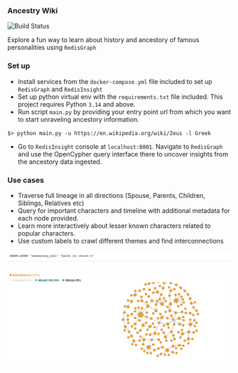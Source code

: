 ### Ancestry Wiki 

![Build Status](https://github.com/keshy/ancestry_wiki/actions/workflows/main.yml/badge.svg)

Explore a fun way to learn about history and ancestory of famous personalities using `RedisGraph`

### Set up

- Install services from the `docker-compose.yml` file included to set up `RedisGraph` and `RedisInsight` 
- Set up python virtual env with the `requirements.txt` file included. This project requires Python `3.14` and above.
- Run script `main.py` by providing your entry point url from which you want to start unraveling ancestory information.
```commandline
$> python main.py -u https://en.wikipedia.org/wiki/Zeus -l Greek 
```
- Go to `RedisInsight` console at `localhost:8001`. Navigate to `RedisGraph` and use the OpenCypher query interface there to uncover insights from the ancestory data ingested. 

### Use cases

- Traverse full lineage in all directions (Spouse, Parents, Children, Siblings, Relatives etc)
- Query for important characters and timeline with additional metadata for each node provided. 
- Learn more interactively about lesser known characters related to popular characters. 
- Use custom labels to crawl different themes and find interconnections

![System Metrics](./images/mahabharat.png)
